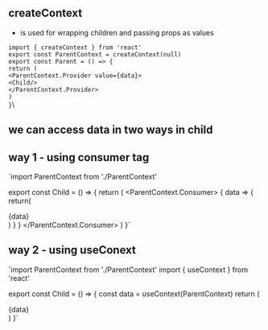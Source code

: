 
## createContext 
- is used for wrapping children and passing props as values 

`import { createContext } from 'react'`\
`export const ParentContext = createContext(null)`\
`export const Parent = () => {`\
    `return (`\
        `<ParentContext.Provider value={data}>`\
        `<Child/>`\
        `</ParentContext.Provider>`\
    `)`\
`}`\



## we can access data in two ways in child

## way 1 - using consumer tag

`import ParentContext from './ParentContext'

export const Child = () => {
   return (
    <ParentContext.Consumer>
      {
        data => {
            return(
                <div>{data}</div>
            )
        }
      }
    </ParentContext.Consumer>
   )
}`

## way 2 - using useConext


`import ParentContext from './ParentContext'
 import { useContext } from 'react'

 export const Child = () => {
    const data = useContext(ParentContext)
    return (
     <div>{data}</div> 
    )
 }`
